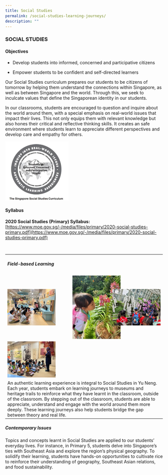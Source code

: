 ```yaml
---
title: Social Studies
permalink: /social-studies-learning-journeys/
description: ""
---
```

### SOCIAL STUDIES

#### Objectives

* Develop students into informed, concerned and participative citizens

* Empower students to be confident and self-directed learners

Our Social Studies curriculum prepares our students to be citizens of tomorrow by helping them understand the connections within Singapore, as well as between Singapore and the world. Through this, we seek to inculcate values that define the Singaporean identity in our students.

In our classrooms, students are encouraged to question and inquire about the world around them, with a special emphasis on real-world issues that impact their lives. This not only equips them with relevant knowledge but also hones their critical and reflective thinking skills. It creates an safe environment where students learn to appreciate different perspectives and develop care and empathy for others.

<img src="/images/The-singapore-social-studies-curriculum.jpg" style="width:40%">



#### Syllabus

**2020 Social Studies (Primary) Syllabus:** <br>
[https://www.moe.gov.sg/-/media/files/primary/2020-social-studies-primary.pdf](https://www.moe.gov.sg/-/media/files/primary/2020-social-studies-primary.pdf)

<br>

<table>
	<tbody><tr>
		<td colspan="3">
			<h5> Field-based Learning </h5>
		</td>
	</tr>
	<tr>
		<td width="33%"><img src="/images/field-based%20learning%201.jpg"></td>
		<td width="33%"><img src="/images/field-based%20learning%203.jpg" style="padding:0px 40px 0px 40px"></td>
		<td width="33%"><img src="/images/field-based%20learning%202.jpg"></td>
	</tr>
		<tr>
		<td width="33%"><img src="/images/field-based%20learning%204.jpg"></td>
	</tr>
	<tr>
		<td colspan="3">	   
An authentic learning experience is integral to Social Studies in Yu Neng. Each year, students embark on learning journeys to museums and heritage trails to reinforce what they have learnt in the classroom, outside of the classroom. By stepping out of the classroom, students are able to appreciate, understand and engage with the world around them more deeply. These learning journeys also help students bridge the gap between theory and real life.
		</td>
	</tr>
</tbody></table>

##### Contemporary Issues

Topics and concepts learnt in Social Studies are applied to our students’ everyday lives. For instance, in Primary 5, students delve into Singapore’s ties with Southeast Asia and explore the region’s physical geography. To solidify their learning, students have hands-on opportunities to cultivate rice to reinforce their understanding of geography, Southeast Asian relations, and food sustainability.